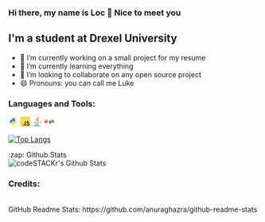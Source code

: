 ### Hi there, my name is Loc 👋 Nice to meet you

<!--
**shenlong2010/shenlong2010** is a ✨ _special_ ✨ repository because its `README.md` (this file) appears on your GitHub profile.
-->

## I'm a student at Drexel University

- 🔭 I’m currently working on a small project for my resume
- 🌱 I’m currently learning everything
- 👯 I’m looking to collaborate on any open source project
- 😄 Pronouns: you can call me Luke

### Languages and Tools:

<code><img height="20" src="https://raw.githubusercontent.com/github/explore/80688e429a7d4ef2fca1e82350fe8e3517d3494d/topics/python/python.png"></code>
<code><img height="20" src="https://raw.githubusercontent.com/github/explore/80688e429a7d4ef2fca1e82350fe8e3517d3494d/topics/javascript/javascript.png"></code>
<code><img height="20" src="https://raw.githubusercontent.com/github/explore/80688e429a7d4ef2fca1e82350fe8e3517d3494d/topics/java/java.png"></code>
<code><img height="20" src="https://raw.githubusercontent.com/github/explore/80688e429a7d4ef2fca1e82350fe8e3517d3494d/topics/git/git.png"></code>

[![Top Langs](https://github-readme-stats.vercel.app/api/top-langs/?username=shenlong2010&layout=compact)](https://github.com/shenlong2010/github-readme-stats)


<summary>:zap: Github Stats</summary>
<img align="left" alt="codeSTACKr's Github Stats" src="https://github-readme-stats.vercel.app/api?username=shenlong2010&show_icons=true&hide_border=true&theme=dark" />
<br />

### Credits:
<br />
GitHub Readme Stats: https://github.com/anuraghazra/github-readme-stats


